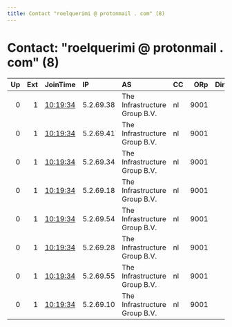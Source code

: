 ```yaml
---
title: Contact "roelquerimi @ protonmail . com" (8)
---
```


# Contact: "roelquerimi @ protonmail . com" (8)

|   Up |   Ext | JoinTime                                                                                              | IP        | AS                            | CC   |   ORp |   Dirp | OS    | Version   | Nickname   |   eFamMembers |
|-----:|------:|:------------------------------------------------------------------------------------------------------|:----------|:------------------------------|:-----|------:|-------:|:------|:----------|:-----------|--------------:|
|    0 |     1 | [10:19:34](https://nusenu.github.io/OrNetStats/w/relay/05757E11F488C50E3425F5F7E9319411B4270365.html) | 5.2.69.38 | The Infrastructure Group B.V. | nl   |  9001 |      0 | Linux | 0.4.7.7   | Unnamed    |             9 |
|    0 |     1 | [10:19:34](https://nusenu.github.io/OrNetStats/w/relay/3075E246EE9AAE3EECABF92A9B40A598EC77608E.html) | 5.2.69.41 | The Infrastructure Group B.V. | nl   |  9001 |      0 | Linux | 0.4.7.7   | Unnamed    |             9 |
|    0 |     1 | [10:19:34](https://nusenu.github.io/OrNetStats/w/relay/5C1B834B2E8D982B82B23D05773C78CC23BB0EB9.html) | 5.2.69.34 | The Infrastructure Group B.V. | nl   |  9001 |      0 | Linux | 0.4.7.7   | Unnamed    |             9 |
|    0 |     1 | [10:19:34](https://nusenu.github.io/OrNetStats/w/relay/5D2871217ABD67C2569C49919B46F3DFC6281D63.html) | 5.2.69.18 | The Infrastructure Group B.V. | nl   |  9001 |      0 | Linux | 0.4.7.7   | Unnamed    |             9 |
|    0 |     1 | [10:19:34](https://nusenu.github.io/OrNetStats/w/relay/72152AE84ECF44727A9506237A93D63EAFB22B07.html) | 5.2.69.54 | The Infrastructure Group B.V. | nl   |  9001 |      0 | Linux | 0.4.7.7   | Unnamed    |             9 |
|    0 |     1 | [10:19:34](https://nusenu.github.io/OrNetStats/w/relay/7AE15D809ED86C1F2998B45985A40E7F07F078B6.html) | 5.2.69.28 | The Infrastructure Group B.V. | nl   |  9001 |      0 | Linux | 0.4.7.7   | Unnamed    |             9 |
|    0 |     1 | [10:19:34](https://nusenu.github.io/OrNetStats/w/relay/92A9547A61E21357CBA0A6E64340BCD5DF29D94F.html) | 5.2.69.55 | The Infrastructure Group B.V. | nl   |  9001 |      0 | Linux | 0.4.7.7   | Unnamed    |             9 |
|    0 |     1 | [10:19:34](https://nusenu.github.io/OrNetStats/w/relay/983548730C7F3F52170BF2195C85D1423C33253B.html) | 5.2.69.10 | The Infrastructure Group B.V. | nl   |  9001 |      0 | Linux | 0.4.7.7   | Unnamed    |             9 |

